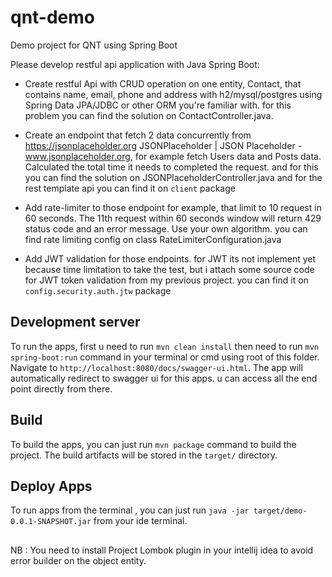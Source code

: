 # qnt-demo
Demo project for QNT using Spring Boot

Please develop restful api application with Java Spring Boot:

- Create restful Api with CRUD operation on one entity, Contact, that contains name, email, phone and address with
h2/mysql/postgres using Spring Data JPA/JDBC or other ORM you're familiar with.
  for this problem you can find the solution on ContactController.java.

- Create an endpoint that fetch 2 data concurrently from https://jsonplaceholder.org JSONPlaceholder | JSON Placeholder - www.jsonplaceholder.org, for example fetch Users data and Posts data. Calculated the total time it needs
to completed the request. 
  and for this you can find the solution on JSONPlaceholderController.java and for the rest template api you can find it on `client` package

- Add rate-limiter to those endpoint for example, that limit to 10 request in 60 seconds. The 11th request within 60 seconds window will return 429 status code and an error message. Use your own algorithm. 
  you can find rate limiting config on class RateLimiterConfiguration.java

- Add JWT validation for those endpoints.
  for JWT its not implement yet because time limitation to take the test, but i attach some source code for JWT token validation from my previous project. 
you can find it on `config.security.auth.jtw` package

## Development server

To run the apps, first u need to run `mvn clean install` then need to run `mvn spring-boot:run` command in your terminal or cmd using root of this folder.
Navigate to `http://localhost:8080/docs/swagger-ui.html`. The app will automatically redirect to swagger ui for this apps. u can access
all the end point directly from there.

## Build
To build the apps, you can just run `mvn package` command to build the project. The build artifacts will be stored in
the `target/` directory.

## Deploy Apps
To run apps from the terminal , you can just run `java -jar target/demo-0.0.1-SNAPSHOT.jar` from your ide terminal.

##

NB : You need to install Project Lombok plugin in your intellij idea to avoid error builder on the object entity.